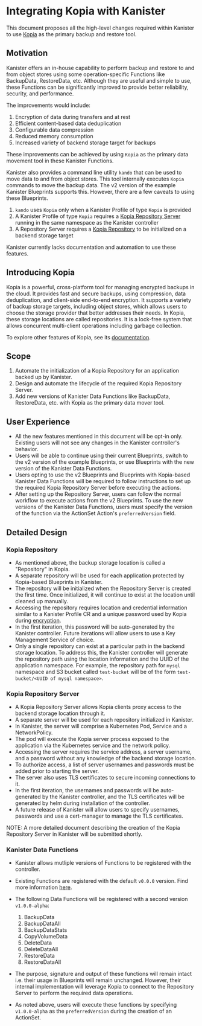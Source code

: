 # Integrating Kopia with Kanister

This document proposes all the high-level changes required within Kanister to use [Kopia](https://kopia.io/) as the primary backup and restore tool.

## Motivation

Kanister offers an in-house capability to perform backup and restore to and from object stores using some operation-specific Functions like BackupData, RestoreData, etc.
Although they are useful and simple to use, these Functions can be significantly improved to provide better reliability, security, and performance.

The improvements would include:
1. Encryption of data during transfers and at rest
2. Efficient content-based data deduplication
3. Configurable data compression
4. Reduced memory consumption
5. Increased variety of backend storage target for backups

These improvements can be achieved by using `Kopia` as the primary data movement tool in these Kanister Functions.

Kanister also provides a command line utility `kando` that can be used to move data to and from object stores.
This tool internally executes `Kopia` commands to move the backup data.
The v2 version of the example Kanister Blueprints supports this. However, there are a few caveats to using these Blueprints.
1. `kando` uses `Kopia` only when a Kanister Profile of type `Kopia` is provided
2. A Kanister Profile of type `Kopia` requires a [Kopia Repository Server](https://kopia.io/docs/repository-server/) running in the same namespace as the Kanister controller
3. A Repository Server requires a [Kopia Repository](https://kopia.io/docs/repositories/) to be initialized on a backend storage target

Kanister currently lacks documentation and automation to use these features.

## Introducing Kopia

Kopia is a powerful, cross-platform tool for managing encrypted backups in the cloud.
It provides fast and secure backups, using compression, data deduplication, and client-side end-to-end encryption.
It supports a variety of backup storage targets, including object stores, which allows users to choose the storage provider that better addresses their needs. In Kopia, these storage locations are called repositories.
It is a lock-free system that allows concurrent multi-client operations including garbage collection.

To explore other features of Kopia, see its [documentation](https://kopia.io/docs/features/).

## Scope

1. Automate the initialization of a Kopia Repository for an application backed up by Kanister.
2. Design and automate the lifecycle of the required Kopia Repository Server.
3. Add new versions of Kanister Data Functions like BackupData, RestoreData, etc. with Kopia as the primary data mover tool.

## User Experience

- All the new features mentioned in this document will be opt-in only. Existing users will not see any changes in the Kanister controller's behavior.
- Users will be able to continue using their current Blueprints, switch to the v2 version of the example Blueprints, or use Blueprints with the new version of the Kanister Data Functions.
- Users opting to use the v2 Blueprints and Blueprints with Kopia-based Kanister Data Functions will be required to follow instructions to set up the required Kopia Repository Server before executing the actions.
- After setting up the Repository Server, users can follow the normal workflow to execute actions from the v2 Blueprints. To use the new versions of the Kanister Data Functions, users must specify the version of the function via the ActionSet Action's `preferredVersion` field.

## Detailed Design

### Kopia Repository

- As mentioned above, the backup storage location is called a "Repository" in Kopia.
- A separate repository will be used for each application protected by Kopia-based Blueprints in Kanister.
- The repository will be initialized when the Repository Server is created the first time. Once initialized, it will continue to exist at the location until cleaned up manually.
- Accessing the repository requires location and credential information similar to a Kanister Profile CR and a unique password used by Kopia during [encryption](https://kopia.io/docs/features/#end-to-end-zero-knowledge-encryption).
- In the first iteration, this password will be auto-generated by the Kanister controller. Future iterations will allow users to use a Key Management Service of choice.
- Only a single repository can exist at a particular path in the backend storage location. To address this, the Kanister controller will generate the repository path using the location information and the UUID of the application namespace. For example, the repository path for `mysql` namespace and S3 bucket called `test-bucket` will be of the form `test-bucket/<UUID of mysql namespace>`.

### Kopia Repository Server

- A Kopia Repository Server allows Kopia clients proxy access to the backend storage location through it.
- A separate server will be used for each repository initialized in Kanister.
- In Kanister, the server will comprise a Kubernetes Pod, Service and a NetworkPolicy.
- The pod will execute the Kopia server process exposed to the application via the Kubernetes service and the network policy.
- Accessing the server requires the service address, a server username, and a password without any knowledge of the backend storage location.
- To authorize access, a list of server usernames and passwords must be added prior to starting the server.
- The server also uses TLS certificates to secure incoming connections to it.
- In the first iteration, the usernames and passwords will be auto-generated by the Kanister controller, and the TLS certificates will be generated by helm during installation of the controller.
- A future release of Kanister will allow users to specify usernames, passwords and use a cert-manager to manage the TLS certificates.

NOTE: A more detailed document describing the creation of the Kopia Repository Server in Kanister will be submitted shortly.

### Kanister Data Functions

- Kanister allows mutliple versions of Functions to be registered with the controller.
- Existing Functions are registered with the default `v0.0.0` version. Find more information [here](https://docs.kanister.io/functions.html#existing-functions).
- The following Data Functions will be registered with a second version `v1.0.0-alpha`:

   1. BackupData
   2. BackupDataAll
   3. BackupDataStats
   4. CopyVolumeData
   5. DeleteData
   6. DeleteDataAll
   7. RestoreData
   8. RestoreDataAll

- The purpose, signature and output of these functions will remain intact i.e. their usage in Blueprints will remain unchanged. However, their internal implementation will leverage Kopia to connect to the Repository Server to perform the required data operations.
- As noted above, users will execute these functions by specifying `v1.0.0-alpha` as the `preferredVersion` during the creation of an ActionSet.
